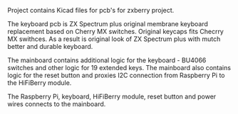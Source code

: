 Project contains Kicad files for pcb's for zxberry project.

The keyboard pcb is ZX Spectrum plus original membrane keyboard replacement based on Cherry MX switches. 
Original keycaps fits Checrry MX swithces. As a result is original look of ZX Spectrum plus with mutch better and durable keyboard.

The mainboard contains additional logic for the keyboard - BU4066 switches and other logic for 19 extended keys.
The mainboard also contains logic for the reset button and proxies I2C connection from Raspberry Pi to the HiFiBerry module.

The Raspberry Pi, keyboard, HiFiBerry module, reset button and power wires connects to the mainboard.
